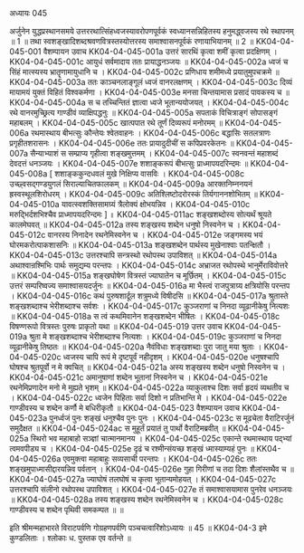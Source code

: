 अध्यायः 045

अर्जुनेन युद्धप्रस्थानसमये उत्तररथात्सिंहध्वजस्यावरोपणपूर्वकं स्वध्यानसन्निहितस्य हनुमद्ध्वजस्य रथे स्थापनम् ॥ 1 ॥ तथा स्वशङ्खादिशब्दश्रवणवित्रस्तस्योत्तरस्य समाश्वासनपूर्वकं रणायाभियानम् ॥ 2 ॥
KK04-04-045-001	वैशम्पायन उवाच 
KK04-04-045-001a	उत्तरं सारथिं कृत्वा शमीं कृत्वा प्रदक्षिणम् ।
KK04-04-045-001c	आयुधं सर्वमादाय ततः प्रायाद्धनञ्जयः ॥
KK04-04-045-002a	ध्वजं च सिंहं मात्स्यस्य भ्रातॄणामायुधानि च ।
KK04-04-045-002c	प्रणिधाय शमीमध्ये प्रयातुमुपचक्रमे ॥
KK04-04-045-003a	ततः काञ्चनलाङ्गूलं ध्वजं वानरलक्षणम् ।
KK04-04-045-003c	दिव्यं मायामयं युक्तं विहितं विश्वकर्मणा ।
KK04-04-045-003e	मनसा चिन्तयामास प्रसादं पावकस्य च ॥
KK04-04-045-004a	स च तच्चिन्तितं ज्ञात्वा ध्वजे भूतान्ययोजयत् ।
KK04-04-045-004c	रथे वानरमुच्छ्रित्य गाण्डीवं व्याक्षिपद्धनुः ॥
KK04-04-045-005a	सपताकं विचित्राङ्गं सोपासङ्गं महाबलम् ।
KK04-04-045-005c	खात्पपात रथे तूर्णं दिव्यरूपं मनोरमम् ॥
KK04-04-045-006a	रथमास्थाय बीभत्सुः कौन्तेयः श्वेतवाहनः ।
KK04-04-045-006c	बद्धासिः सतलत्राणः प्रगृहीतशरासनः ।
KK04-04-045-006e	ततः प्रायादुदीचीं स कपिप्रवरकेतनः ॥
KK04-04-045-007a	सैन्याभ्याशं स सम्प्राप्य गृहीत्वा शङ्खमुत्तमम् ।
KK04-04-045-007c	स्वनवन्तं महाशब्दं देवदत्तं धनञ्जयः ।
KK04-04-045-007e	शशाङ्करूपं बीभत्सुः प्राध्मापयदरिन्दमः ॥
KK04-04-045-008a	[ शशाङ्ककुन्दधवलं मुखे निक्षिप्य वासविः ।
KK04-04-045-008c	उच्छ्वसद्गण्डयुगलं सिराल्याचितफालकम् ॥
KK04-04-045-009a	आरक्तनिम्ननयनं ह्रस्वस्थूलशिरोधरम् ।
KK04-04-045-009c	अतिश्लिष्टोदरोरस्कं तिर्यगाननशोभितम् ॥
KK04-04-045-010a	यावत्स्वशक्तिसामग्र्यं त्रैलोक्यं क्षोभयन्निव ।
KK04-04-045-010c	मरुद्भिर्दशभिश्चैव प्राध्मापयदरिन्दमः ] ॥
KK04-04-045-011ac	शङ्खशब्दोस्य सोत्यर्थं श्रूयते कालमेघवत् ॥
KK04-04-045-012a	तस्य शङ्खस्य शब्देन धनुषो निस्वनेन च ।
KK04-04-045-012c	वानरस्य निनादेन रथनेमिस्वनेन च ।
KK04-04-045-012e	जङ्गमस्य भयं घोरमकरोत्पाकशासनिः ॥
KK04-04-045-013a	शङ्खशब्देन पार्थस्य मुखेनाश्वाः पतन्क्षितौ ।
KK04-04-045-013c	उत्तरश्चापि सन्त्रस्थो रथोपस्थ उपाविशत् ॥
KK04-04-045-014a	अथाश्वान्रश्मिभिः पार्थः समुद्यम्य परन्तपः ।
KK04-04-045-014c	अभ्राजत रथोपस्थे भानुर्मेराविवोत्तरे ॥
KK04-04-045-015a	शङ्खघोषेण वित्रस्तं ज्याघातेन च मूर्छितम् ।
KK04-04-045-015c	उत्तरं सम्परिष्वज्य समाश्वासयदर्जुनः ॥
KK04-04-045-016a	मा भैस्त्वं राजपुत्राग्र्य क्षत्रियोसि परन्तप ।
KK04-04-045-016c	कथं पुरुषशार्दूल शत्रुमध्ये विषीदसि ॥
KK04-04-045-017a	श्रुतास्ते शङ्खशब्दाश्च भेरीशब्दाश्च सर्वशः ।
KK04-04-045-017c	कुञ्जराणां च निनदा व्यूढानीकेषु नित्यशः ॥
KK04-04-045-018a	स त्वं कथमिवानेन शङ्खशब्देन भीषितः ।
KK04-04-045-018c	विषण्णरूपो वित्रस्तः पुरुषः प्राकृतो यथा ॥
KK04-04-045-019	उत्तर उवाच 
KK04-04-045-019a	श्रुता मे शङ्खशब्दाश्च भेरीशब्दाश्च नित्यशः ।
KK04-04-045-019c	कुञ्जराणां च निनदा व्यूढानीकेषु तिष्ठतः ॥
KK04-04-045-020a	नैवंविधाः शङ्खशब्दाः पुरा जातु मया श्रुताः ।
KK04-04-045-020c	ध्वजस्य चापि रूपं मे दृष्टपूर्वं नहीदृशम् ।
KK04-04-045-020e	धनुषश्चापि घोषश्च श्रुतपूर्वो न मे क्वचित् ॥
KK04-04-045-021a	अस्य शङ्खस्य शब्देन धनुषो निस्वनेन च ।
KK04-04-045-021c	अमानुषाणां शब्देन भूतानां निस्वनेन च ।
KK04-04-045-021e	रथनेमिप्रणादेन मनो मे मुह्यते भृशम् ॥
KK04-04-045-022a	व्याकुलाश्च दिशः सर्वा हृदयं व्यथतीव च ।
KK04-04-045-022c	ध्वजेन पिहिताः सर्वा दिशो न प्रतिभान्ति मे ।
KK04-04-045-022e	गाण्डीवस्य च शब्देन कर्णौ मे बधिरीकृतौ ॥
KK04-04-045-023	वैशम्पायन उवाच 
KK04-04-045-023a	पुनर्ध्वजं पुनः शङ्खं धनुश्चैव पुनः पुनः ।
KK04-04-045-023c	स मूढचेता वैराटिरर्जुनं समुदैक्षत ॥
KK04-04-045-024ac	स मुहूर्तं प्रयातं तु पार्थो वैराटिमब्रवीत् ॥
KK04-04-045-025a	स्थिरो भव महाबाहो सञ्ज्ञां चात्मानमानय ।
KK04-04-045-025c	एकान्ते रथमास्थाय पद्भ्यां त्वमवपीड्य च ।
KK04-04-045-025e	दृढं च रश्मीन्संयच्छ शङ्खं ध्मास्याम्यहं पुनः ॥
KK04-04-045-026a	एवमुक्त्वा महाबाहुः सव्यसाची परन्तपः ।
KK04-04-045-026c	ततः शङ्खमुपाध्मासीद्दारयन्निव पर्वतान् ।
KK04-04-045-026e	गुहा गिरीणां च तदा दिशः शैलांस्तथैव च ॥
KK04-04-045-027a	ज्याघोषं तलघोषं च कृत्वा भूतान्यमोहयत् ।
KK04-04-045-027c	उत्तरश्चापि संलीनो रथोपस्थ उपाविशत् ।
KK04-04-045-027e	तं समाश्वासयामास पुनरेव धनञ्जयः ॥
KK04-04-045-028a	तस्य शङ्खस्य शब्देन रथनेमिस्वनेन च ।
KK04-04-045-028c	गाण्डीवस्य च शब्देन पृथिवी समकम्पत ॥ ॥

इति श्रीमन्महाभारते विराटपर्वणि गोग्रहणपर्वणि पञ्चचत्वारिंशोऽध्यायः ॥ 45 ॥
KK04-04-3 इमे कुण्डलिताः । श्लोकाः ध. पुस्तक एव वर्तन्ते ॥
